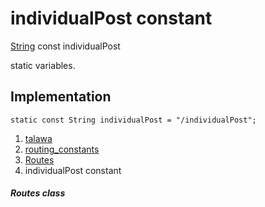 
<div>

# individualPost constant

</div>


[String](https://api.flutter.dev/flutter/dart-core/String-class.html)
const individualPost



static variables.



## Implementation

``` language-dart
static const String individualPost = "/individualPost";
```







1.  [talawa](../../index.md)
2.  [routing_constants](../../constants_routing_constants/)
3.  [Routes](../../constants_routing_constants/Routes-class.md)
4.  individualPost constant

##### Routes class







